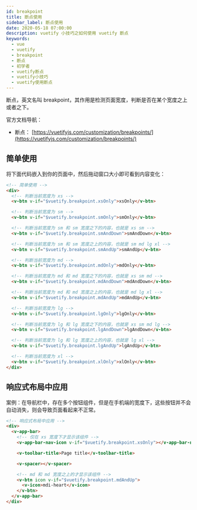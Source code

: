 ```yaml
---
id: breakpoint
title: 断点使用
sidebar_label: 断点使用
date: 2020-05-18 07:00:00
description: vuetify 小技巧之如何使用 vuetify 断点
keywords:
  - vue
  - vuetify
  - breakpoint
  - 断点
  - 初学者
  - vuetify断点
  - vuetify小技巧
  - vuetify使用断点
---
```


断点，英文名叫 breakpoint，其作用是检测页面宽度，判断是否在某个宽度之上或者之下。

官方文档导航：

- 断点： [https://vuetifyjs.com/customization/breakpoints/](https://vuetifyjs.com/customization/breakpoints/)

## 简单使用

将下面代码嵌入到你的页面中，然后拖动窗口大小即可看到内容变化：

```html title="vue"
<!-- 简单使用 -->
<div>
  <!-- 判断当前宽度为 xs -->
  <v-btn v-if="$vuetify.breakpoint.xsOnly">xsOnly</v-btn>

  <!-- 判断当前宽度为 sm -->
  <v-btn v-if="$vuetify.breakpoint.smOnly">smOnly</v-btn>

  <!-- 判断当前宽度为 sm 和 sm 宽度之下的内容，也就是 xs sm -->
  <v-btn v-if="$vuetify.breakpoint.smAndDown">smAndDown</v-btn>

  <!-- 判断当前宽度为 sm 和 sm 宽度之上的内容，也就是 sm md lg xl -->
  <v-btn v-if="$vuetify.breakpoint.smAndUp">smAndUp</v-btn>

  <!-- 判断当前宽度为 md -->
  <v-btn v-if="$vuetify.breakpoint.mdOnly">mdOnly</v-btn>

  <!-- 判断当前宽度为 md 和 md 宽度之下的内容，也就是 xs sm md -->
  <v-btn v-if="$vuetify.breakpoint.mdAndDown">mdAndDown</v-btn>

  <!-- 判断当前宽度为 md 和 md 宽度之上的内容，也就是 md lg xl -->
  <v-btn v-if="$vuetify.breakpoint.mdAndUp">mdAndUp</v-btn>

  <!-- 判断当前宽度为 lg -->
  <v-btn v-if="$vuetify.breakpoint.lgOnly">lgOnly</v-btn>

  <!-- 判断当前宽度为 lg 和 lg 宽度之下的内容，也就是 xs sm md lg -->
  <v-btn v-if="$vuetify.breakpoint.lgAndDown">lgAndDown</v-btn>

  <!-- 判断当前宽度为 lg 和 lg 宽度之上的内容，也就是 lg xl -->
  <v-btn v-if="$vuetify.breakpoint.lgAndUp">lgAndUp</v-btn>

  <!-- 判断当前宽度为 xl -->
  <v-btn v-if="$vuetify.breakpoint.xlOnly">xlOnly</v-btn>
</div>
```

## 响应式布局中应用

案例：在导航栏中，存在多个按钮组件，但是在手机端的宽度下，这些按钮并不会自动消失，则会导致页面看起来不正常。

```html title="vue"
<!-- 响应式布局中应用 -->
<div>
  <v-app-bar>
    <!-- 仅在 xs 宽度下才显示该组件 -->
    <v-app-bar-nav-icon v-if="$vuetify.breakpoint.xsOnly"></v-app-bar-nav-icon>

    <v-toolbar-title>Page title</v-toolbar-title>

    <v-spacer></v-spacer>

    <!-- md 和 md 宽度之上的才显示该组件 -->
    <v-btn icon v-if="$vuetify.breakpoint.mdAndUp">
      <v-icon>mdi-heart</v-icon>
    </v-btn>
  </v-app-bar>
</div>
```

